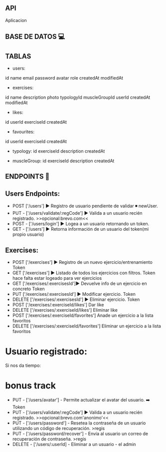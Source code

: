 ## API

Aplicacion

## BASE DE DATOS 💻

## TABLAS

- users:

id
name
email
password
avatar
role
createdAt
modifiedAt

- exercises:

id
name
description
photo
typologyId
muscleGroupId
userId
createdAt
modifiedAt

- likes:

id
userId
exerciseId
createdAt

- favourites:

id
userId
exerciseId
createdAt

- typology:
  id
  exerciseId
  description
  createdAt

- muscleGroup:
  id
  exerciseId
  description
  createdAt

## ENDPOINTS 🏁

## Users Endpoints:

- POST ['/users'] ▶️ Registro de usuario pendiente de validar ◾ newUser.
- PUT - ['/users/validate/:regCode'] ▶️ Valida a un usuario recién registrado. >>opcional:brevo.com<<
- POST - ['/users/login'] ▶️ Logea a un usuario retornando un token.
- GET - ['/users'] ▶️ Retorna información de un usuario del token(mi propio usuario)

## Exercises:

- POST ['/exercises'] ▶️ Registro de un nuevo ejercicio/entrenamiento Token
- GET ['/exercises'] ▶️ Listado de todos los ejercicios con filtros. Token hace falta estar logeado para ver ejercicios
- GET ['/exercises/:exercisesId']▶️ Devuelve info de un ejercicio en concreto Token
- PUT ['/exercises/:exercisesId'] ▶️ Modificar ejercicio. Token
- DELETE ['/exercises/:exercisesId'] ▶️ Eliminar ejercicio. Token
- POST ['/exercises/:exerciseId/likes'] Dar like
- DELETE ['/exercises/:exerciseId/likes'] Eliminar like
- POST ['/exercises/:exerciseId/favorites'] Anade un ejercicio a la lista favoritos
- DELETE ['/exercises/:exerciseId/favorites'] Eliminar un ejercicio a la lista favoritos

# Usuario registrado:

Si nos da tiempo:

# bonus track

- PUT - ['/users/avatar'] - Permite actualizar el avatar del usuario. ➡️ Token
- PUT - ['/users/validate/:regCode'] ▶️ Valida a un usuario recién registrado. >>opcional:brevo.com'anonimo'<<
- PUT - ['/users/password'] - Resetea la contraseña de un usuario utilizando un código de recuperación. >regis
- PUT - ['/users/password/recover'] - Envía al usuario un correo de recuperación de contraseña. >regis
- DELETE - ['/users/:userId] - Eliminar a un usuario - el admin
